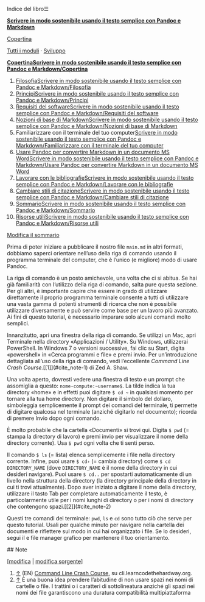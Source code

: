 




Indice del libro☰

**[Scrivere in modo sostenibile usando il testo semplice con Pandoc e Markdown](/wiki/Scrivere_in_modo_sostenibile_usando_il_testo_semplice_con_Pandoc_e_Markdown "Scrivere in modo sostenibile usando il testo semplice con Pandoc e Markdown")**


[Copertina](/wiki/Scrivere_in_modo_sostenibile_usando_il_testo_semplice_con_Pandoc_e_Markdown/Copertina "Scrivere in modo sostenibile usando il testo semplice con Pandoc e Markdown/Copertina")   
   
 [Tutti i moduli](/wiki/Categoria:Scrivere_in_modo_sostenibile_usando_il_testo_semplice_con_Pandoc_e_Markdown "Categoria:Scrivere in modo sostenibile usando il testo semplice con Pandoc e Markdown") ·  [Sviluppo](https://it.wikibooks.org/wiki/Speciale:EspandiTemplate?wpInput=%7B%7BTemplate:Bollettino%7C1=Scrivere_in_modo_sostenibile_usando_il_testo_semplice_con_Pandoc_e_Markdown%7D%7D#Bollettino)





**[Copertina](/wiki/Scrivere_in_modo_sostenibile_usando_il_testo_semplice_con_Pandoc_e_Markdown/Copertina "Scrivere in modo sostenibile usando il testo semplice con Pandoc e Markdown/Copertina")[Scrivere in modo sostenibile usando il testo semplice con Pandoc e Markdown/Copertina](/wiki/Aiuto:Fasi_di_sviluppo "Aiuto:Fasi di sviluppo")**
1. [Filosofia](/wiki/Scrivere_in_modo_sostenibile_usando_il_testo_semplice_con_Pandoc_e_Markdown/Filosofia "Scrivere in modo sostenibile usando il testo semplice con Pandoc e Markdown/Filosofia")[Scrivere in modo sostenibile usando il testo semplice con Pandoc e Markdown/Filosofia](/wiki/Aiuto:Fasi_di_sviluppo "Aiuto:Fasi di sviluppo")
2. [Principi](/wiki/Scrivere_in_modo_sostenibile_usando_il_testo_semplice_con_Pandoc_e_Markdown/Principi "Scrivere in modo sostenibile usando il testo semplice con Pandoc e Markdown/Principi")[Scrivere in modo sostenibile usando il testo semplice con Pandoc e Markdown/Principi](/wiki/Aiuto:Fasi_di_sviluppo "Aiuto:Fasi di sviluppo")
3. [Requisiti del software](/wiki/Scrivere_in_modo_sostenibile_usando_il_testo_semplice_con_Pandoc_e_Markdown/Requisiti_del_software "Scrivere in modo sostenibile usando il testo semplice con Pandoc e Markdown/Requisiti del software")[Scrivere in modo sostenibile usando il testo semplice con Pandoc e Markdown/Requisiti del software](/wiki/Aiuto:Fasi_di_sviluppo "Aiuto:Fasi di sviluppo")
4. [Nozioni di base di Markdown](/wiki/Scrivere_in_modo_sostenibile_usando_il_testo_semplice_con_Pandoc_e_Markdown/Nozioni_di_base_di_Markdown "Scrivere in modo sostenibile usando il testo semplice con Pandoc e Markdown/Nozioni di base di Markdown")[Scrivere in modo sostenibile usando il testo semplice con Pandoc e Markdown/Nozioni di base di Markdown](/wiki/Aiuto:Fasi_di_sviluppo "Aiuto:Fasi di sviluppo")
5. Familiarizzare con il terminale del tuo computer[Scrivere in modo sostenibile usando il testo semplice con Pandoc e Markdown/Familiarizzare con il terminale del tuo computer](/wiki/Aiuto:Fasi_di_sviluppo "Aiuto:Fasi di sviluppo")
6. [Usare Pandoc per convertire Markdown in un documento MS Word](/wiki/Scrivere_in_modo_sostenibile_usando_il_testo_semplice_con_Pandoc_e_Markdown/Usare_Pandoc_per_convertire_Markdown_in_un_documento_MS_Word "Scrivere in modo sostenibile usando il testo semplice con Pandoc e Markdown/Usare Pandoc per convertire Markdown in un documento MS Word")[Scrivere in modo sostenibile usando il testo semplice con Pandoc e Markdown/Usare Pandoc per convertire Markdown in un documento MS Word](/wiki/Aiuto:Fasi_di_sviluppo "Aiuto:Fasi di sviluppo")
7. [Lavorare con le bibliografie](/wiki/Scrivere_in_modo_sostenibile_usando_il_testo_semplice_con_Pandoc_e_Markdown/Lavorare_con_le_bibliografie "Scrivere in modo sostenibile usando il testo semplice con Pandoc e Markdown/Lavorare con le bibliografie")[Scrivere in modo sostenibile usando il testo semplice con Pandoc e Markdown/Lavorare con le bibliografie](/wiki/Aiuto:Fasi_di_sviluppo "Aiuto:Fasi di sviluppo")
8. [Cambiare stili di citazione](/wiki/Scrivere_in_modo_sostenibile_usando_il_testo_semplice_con_Pandoc_e_Markdown/Cambiare_stili_di_citazione "Scrivere in modo sostenibile usando il testo semplice con Pandoc e Markdown/Cambiare stili di citazione")[Scrivere in modo sostenibile usando il testo semplice con Pandoc e Markdown/Cambiare stili di citazione](/wiki/Aiuto:Fasi_di_sviluppo "Aiuto:Fasi di sviluppo")
9. [Sommario](/wiki/Scrivere_in_modo_sostenibile_usando_il_testo_semplice_con_Pandoc_e_Markdown/Sommario "Scrivere in modo sostenibile usando il testo semplice con Pandoc e Markdown/Sommario")[Scrivere in modo sostenibile usando il testo semplice con Pandoc e Markdown/Sommario](/wiki/Aiuto:Fasi_di_sviluppo "Aiuto:Fasi di sviluppo")
10. [Risorse utili](/wiki/Scrivere_in_modo_sostenibile_usando_il_testo_semplice_con_Pandoc_e_Markdown/Risorse_utili "Scrivere in modo sostenibile usando il testo semplice con Pandoc e Markdown/Risorse utili")[Scrivere in modo sostenibile usando il testo semplice con Pandoc e Markdown/Risorse utili](/wiki/Aiuto:Fasi_di_sviluppo "Aiuto:Fasi di sviluppo")


[Modifica il sommario](https://it.wikibooks.org/w/index.php?title=Template%3AScrivere_in_modo_sostenibile_usando_il_testo_semplice_con_Pandoc_e_Markdown&action=edit)




  

Prima di poter iniziare a pubblicare il nostro file `main.md` in altri formati, dobbiamo saperci orientare nell’uso della riga di comando usando il programma terminale del computer, che è l’unico (e migliore) modo di usare Pandoc.


La riga di comando è un posto amichevole, una volta che ci si abitua. Se hai già familiarità con l’utilizzo della riga di comando, salta pure questa sezione. Per gli altri, è importante capire che essere in grado di utilizzare direttamente il proprio programma terminale consente a tutti di utilizzare una vasta gamma di potenti strumenti di ricerca che non è possibile utilizzare diversamente e può servire come base per un lavoro più avanzato. Ai fini di questo tutorial, è necessario imparare solo alcuni comandi molto semplici.


Innanzitutto, apri una finestra della riga di comando. Se utilizzi un Mac, apri Terminale nella directory «Applicazioni / Utility». Su Windows, utilizzerai PowerShell. In Windows 7 o versioni successive, fai clic su Start, digita «powershell» in «Cerca programmi e file» e premi invio. Per un’introduzione dettagliata all’uso della riga di comando, vedi l’eccellente *Command Line Crash Course.*[\[1]](#cite_note-1) di Zed A. Shaw.


Una volta aperto, dovresti vedere una finestra di testo e un prompt che assomiglia a questo: `nome-compute:~username$`. La tilde indica la tua directory «home» e in effetti puoi digitare `$ cd ~` in qualsiasi momento per tornare alla tua home directory. Non digitare il simbolo del dollaro, simboleggia semplicemente il prompt dei comandi del terminale, ti permette di digitare qualcosa nel terminale (anziché digitarlo nel documento); ricorda di premere Invio dopo ogni comando.


È molto probabile che la cartella «Documenti» si trovi qui. Digita `$ pwd` (\= stampa la directory di lavoro) e premi invio per visualizzare il nome della directory corrente). Usa `$ pwd` ogni volta che ti senti perso.


Il comando `$ ls` (\= lista) elenca semplicemente i file nella directory corrente. Infine, puoi usare `$ cd›` (\= cambia directory) come `$ cd DIRECTORY_NAME` (dove `DIRECTORY_NAME` è il nome della directory in cui desideri navigare). Puoi usare `$ cd..` per spostarti automaticamente di un livello nella struttura della directory (la directory principale della directory in cui ti trovi attualmente). Dopo aver iniziato a digitare il nome della directory, utilizzare il tasto Tab per completare automaticamente il testo, è particolarmente utile per i nomi lunghi di directory o per i nomi di directory che contengono spazi.[\[2]](#cite_note-2)


Questi tre comandi del terminale: `pwd`, `ls` e `cd` sono tutto ciò che serve per questo tutorial. Usali per qualche minuto per navigare nella cartella dei documenti e riflettere sul modo in cui hai organizzato i file. Se lo desideri, segui il e file manager grafico per mantenere il tuo orientamento.




<div style=\"page-break-before:always\"></div>
## Note

\[[modifica](/w/index.php?title=Scrivere_in_modo_sostenibile_usando_il_testo_semplice_con_Pandoc_e_Markdown/Familiarizzare_con_il_terminale_del_tuo_computer&veaction=edit&section=1 "Modifica la sezione Note") \| [modifica sorgente](/w/index.php?title=Scrivere_in_modo_sostenibile_usando_il_testo_semplice_con_Pandoc_e_Markdown/Familiarizzare_con_il_terminale_del_tuo_computer&action=edit&section=1 "Edit section's source code: Note")]
1. [↑](#cite_ref-1) (EN) [Command Line Crash Course](http://cli.learncodethehardway.org/book/), su cli.learncodethehardway.org.
2. [↑](#cite_ref-2) È una buona idea prendere l’abitudine di non usare spazi nei nomi di cartelle o file. I trattini o i caratteri di sottolineatura anziché gli spazi nei nomi dei file garantiscono una duratura compatibilità multipiattaforma





